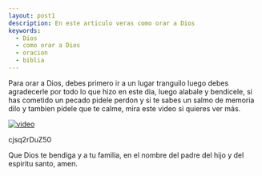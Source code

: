 ```yaml
---
layout: post1
description: En este articulo veras como orar a Dios
keywords:
  - Dios
  - como orar a Dios
  - oracion
  - biblia
---
```


Para orar a Dios, debes primero ir a un lugar tranguilo luego debes agradecerle por todo lo que hizo en este dia, luego alabale y bendicele, si has cometido un pecado pidele perdon y si te sabes un salmo de memoria dilo y tambien pidele que te calme, mira este video si quieres ver más.

[![video](https://img.youtube.com/vi/cjsq2rDuZ50/hqdefault.jpg)](https://youtu.be/cjsq2rDuZ50)

cjsq2rDuZ50

Que Dios te bendiga y a tu familia, en el nombre del padre del hijo y del espiritu santo, amen.
